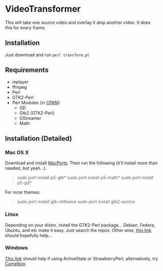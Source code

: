 # VideoTransformer

This will take one source video and overlay it atop another video.  It does this for every frame.

## Installation

Just download and run `perl transform.pl`

## Requirements

* mplayer
* ffmpeg
* Perl
* GTK2-Perl
* Perl Modules \(in [CPAN](http://www.cpan.org/ "CPAN")\):
	* GD
	* Gtk2 (GTK2-Perl)
	* GStreamer
	* Math

## Installation (Detailed)

### Mac OS X

Download and install [MacPorts](http://www.macports.org/ "Mac Ports").  Then run the following (it'll install more than needed, but yeah...).

> sudo port install p5-gtk* 
> sudo port install p5-math* 
> sudo port install p5-gd* 

For nicer themes:

> sudo port install gtk-chtheme 
> sudo port install gtk2-aurora

### Linux

Depending on your distro, install the GTK2-Perl package...  Debian, Fedora, Ubuntu, and etc make it easy.  Just search the repos.  Other wise, [this link](http://live.gnome.org/GTK2-Perl/FrequentlyAskedQuestions#Downloading.2C_Building.2C_Installing_Gtk2-Perl) should hopefully help...

### Windows

[This link](http://live.gnome.org/GTK2-Perl/FrequentlyAskedQuestions#Downloading.2C_Building.2C_Installing_Gtk2-Perl) should help if using ActiveState or StrawberryPerl, alternatively, try [Camelbox](http://code.google.com/p/camelbox/ "Camelbox - Perl for Windows").